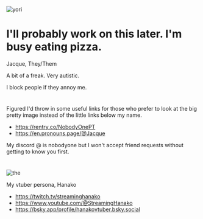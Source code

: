 

<!--
**NobodyTwo/NobodyTwo** is a ✨ _special_ ✨ repository because its `README.md` (this file) appears on your GitHub profile.

Here are some ideas to get you started:

- 🔭 I’m currently working on ...
- 🌱 I’m currently learning ...
- 👯 I’m looking to collaborate on ...
- 🤔 I’m looking for help with ...
- 💬 Ask me about ...
- 📫 How to reach me: ...
- 😄 Pronouns: ...
- ⚡ Fun fact: ...
-->
![yori](https://github.com/user-attachments/assets/db12fa6a-7488-48b6-997c-0ef72c247aa4)

# I'll probably work on this later. I'm busy eating pizza.

Jacque, They/Them

A bit of a freak. Very autistic.

I block people if they annoy me.
# 
Figured I'd throw in some useful links for those who prefer to look at the big pretty image instead of the little links below my name.
- https://rentry.co/NobodyOnePT
- https://en.pronouns.page/@Jacque

My discord @ is nobodyone but I won't accept friend requests without getting to know you first.
# 

![the](https://media.discordapp.net/attachments/649060645249089560/1306895937402175498/Untitled76_20241115003724.png?ex=674b72f0&is=674a2170&hm=be22605b1c42e3eccdce6381d32c4efdeb28dbe91029a8aab542809f9599104d&=&format=webp&quality=lossless&width=625&height=625)

My vtuber persona, Hanako
- https://twitch.tv/streaminghanako
- https://www.youtube.com/@StreamingHanako
- https://bsky.app/profile/hanakovtuber.bsky.social

